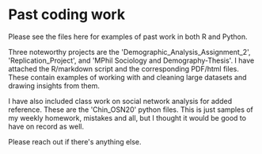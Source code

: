 # Past coding work

Please see the files here for examples of past work in both R and Python. 

Three noteworthy projects are the 'Demographic_Analysis_Assignment_2', 'Replication_Project', and 'MPhil Sociology and Demography-Thesis'. I have attached the R/markdown script and the corresponding PDF/html files. These contain examples of working with and cleaning large datasets and drawing insights from them.

I have also included class work on social network analysis for added reference. These are the 'Chin_OSN20' python files. This is just samples of my weekly homework, mistakes and all, but I thought it would be good to have on record as well.

Please reach out if there's anything else.
